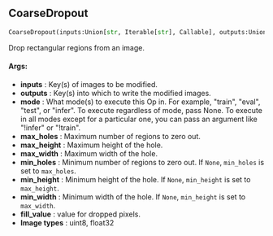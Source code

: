 ## CoarseDropout
```python
CoarseDropout(inputs:Union[str, Iterable[str], Callable], outputs:Union[str, Iterable[str]], mode:Union[NoneType, str, Iterable[str]]=None, max_holes:int=8, max_height:int=8, max_width:int=8, min_holes:Union[int, NoneType]=None, min_height:Union[int, NoneType]=None, min_width:Union[int, NoneType]=None, fill_value:Union[int, float, List[int], List[float]]=0)
```
Drop rectangular regions from an image.

#### Args:

* **inputs** :  Key(s) of images to be modified.
* **outputs** :  Key(s) into which to write the modified images.
* **mode** :  What mode(s) to execute this Op in. For example, "train", "eval", "test", or "infer". To execute            regardless of mode, pass None. To execute in all modes except for a particular one, you can pass an argument            like "!infer" or "!train".
* **max_holes** :  Maximum number of regions to zero out.
* **max_height** :  Maximum height of the hole.
* **max_width** :  Maximum width of the hole.
* **min_holes** :  Minimum number of regions to zero out. If `None`, `min_holes` is set to `max_holes`.
* **min_height** :  Minimum height of the hole. If `None`, `min_height` is set to `max_height`.
* **min_width** :  Minimum width of the hole. If `None`, `min_height` is set to `max_width`.
* **fill_value** :  value for dropped pixels.
* **Image types** :         uint8, float32    